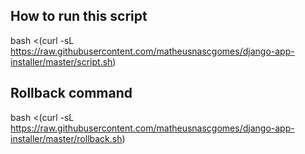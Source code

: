 ## How to run this script

bash <(curl -sL https://raw.githubusercontent.com/matheusnascgomes/django-app-installer/master/script.sh)

## Rollback command

bash <(curl -sL https://raw.githubusercontent.com/matheusnascgomes/django-app-installer/master/rollback.sh)

